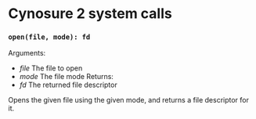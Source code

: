 # Cynosure 2 system calls

### `open(file, mode): fd`
Arguments:
- *file* The file to open
- *mode* The file mode
Returns:
- *fd* The returned file descriptor

Opens the given file using the given mode, and returns a file descriptor for it.
